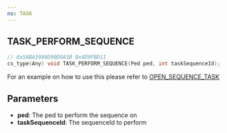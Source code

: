 ```yaml
---
ns: TASK
---
```

## TASK_PERFORM_SEQUENCE

```c
// 0x5ABA3986D90D8A3B 0x4D9FBD11
cs_type(Any) void TASK_PERFORM_SEQUENCE(Ped ped, int taskSequenceId);
```

For an example on how to use this please refer to [OPEN_SEQUENCE_TASK](#_0xE8854A4326B9E12B)


## Parameters
* **ped**: The ped to perform the sequence on
* **taskSequenceId**: The sequenceId to perform
